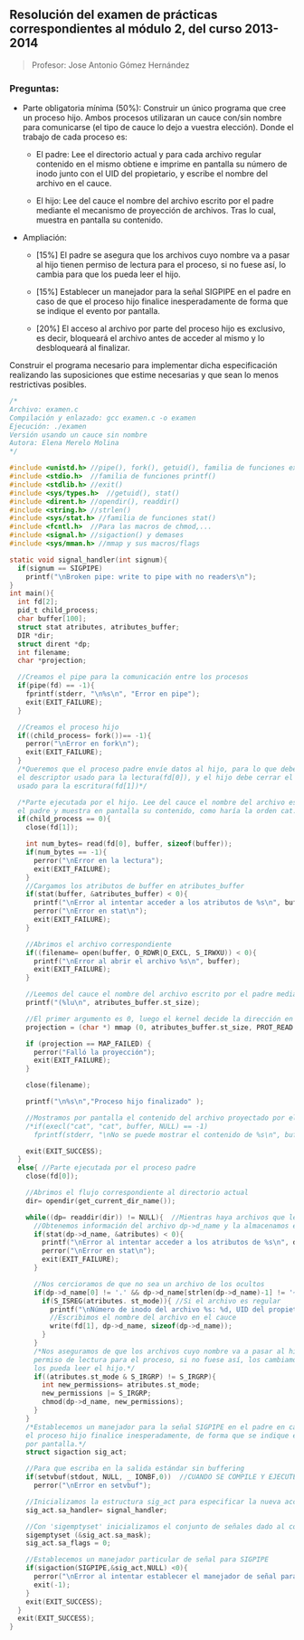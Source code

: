 ## Resolución del examen de prácticas correspondientes al módulo 2, del curso 2013-2014
>Profesor: Jose Antonio Gómez Hernández

### Preguntas:

+ Parte obligatoria mínima (50%):
Construir un único programa que cree un proceso hijo. Ambos procesos utilizaran un cauce con/sin nombre para comunicarse (el tipo de cauce lo dejo a vuestra elección). Donde el trabajo de cada proceso es:

  + El padre: Lee el directorio actual y para cada archivo regular contenido en el mismo obtiene e imprime en pantalla su número de inodo junto con el UID del propietario, y escribe el nombre del archivo en el cauce.

  + El hijo: Lee del cauce el nombre del archivo escrito por el padre mediante el mecanismo de proyección de archivos. Tras lo cual, muestra en pantalla su contenido.

+ Ampliación:

  + [15%] El padre se asegura que los archivos cuyo nombre va a pasar al hijo tienen permiso de lectura para el proceso, si no fuese así, lo cambia para que los pueda leer el hijo.

  + [15%] Establecer un manejador para la señal SIGPIPE en el padre en caso de que el proceso hijo finalice inesperadamente de forma que se indique el evento por pantalla.

  + [20%] El acceso al archivo por parte del proceso hijo es exclusivo, es decir, bloqueará el archivo antes de acceder al mismo y lo desbloqueará al finalizar.


Construir el programa necesario para implementar dicha especificación realizando las suposiciones que estime necesarias y que sean lo menos restrictivas posibles.
~~~c
/*
Archivo: examen.c
Compilación y enlazado: gcc examen.c -o examen
Ejecución: ./examen
Versión usando un cauce sin nombre
Autora: Elena Merelo Molina
*/

#include <unistd.h> //pipe(), fork(), getuid(), familia de funciones execl(), stat()
#include <stdio.h>  //familia de funciones printf()
#include <stdlib.h> //exit()
#include <sys/types.h>  //getuid(), stat()
#include <dirent.h> //opendir(), readdir()
#include <string.h> //strlen()
#include <sys/stat.h> //familia de funciones stat()
#include <fcntl.h>  //Para las macros de chmod,...
#include <signal.h> //sigaction() y demases
#include <sys/mman.h> //mmap y sus macros/flags

static void signal_handler(int signum){
  if(signum == SIGPIPE)
    printf("\nBroken pipe: write to pipe with no readers\n");
}
int main(){
  int fd[2];
  pid_t child_process;
  char buffer[100];
  struct stat atributes, atributes_buffer;
  DIR *dir;
  struct dirent *dp;
  int filename;
  char *projection;

  //Creamos el pipe para la comunicación entre los procesos
  if(pipe(fd) == -1){
    fprintf(stderr, "\n%s\n", "Error en pipe");
    exit(EXIT_FAILURE);
  }

  //Creamos el proceso hijo
  if((child_process= fork())== -1){
    perror("\nError en fork\n");
    exit(EXIT_FAILURE);
  }
  /*Queremos que el proceso padre envíe datos al hijo, para lo que debe cerrar
  el descriptor usado para la lectura(fd[0]), y el hijo debe cerrar el descriptor
  usado para la escritura(fd[1])*/

  /*Parte ejecutada por el hijo. Lee del cauce el nombre del archivo escrito por
  el padre y muestra en pantalla su contenido, como haría la orden cat.*/
  if(child_process == 0){
    close(fd[1]);

    int num_bytes= read(fd[0], buffer, sizeof(buffer));
    if(num_bytes == -1){
      perror("\nError en la lectura");
      exit(EXIT_FAILURE);
    }
    //Cargamos los atributos de buffer en atributes_buffer
    if(stat(buffer, &atributes_buffer) < 0){
      printf("\nError al intentar acceder a los atributos de %s\n", buffer);
      perror("\nError en stat\n");
      exit(EXIT_FAILURE);
    }

    //Abrimos el archivo correspondiente
    if((filename= open(buffer, O_RDWR|O_EXCL, S_IRWXU)) < 0){
      printf("\nError al abrir el archivo %s\n", buffer);
      exit(EXIT_FAILURE);
    }

    //Leemos del cauce el nombre del archivo escrito por el padre mediante el mecanismo de proyección de archivos
    printf("(%lu\n", atributes_buffer.st_size);

    //El primer argumento es 0, luego el kernel decide la dirección en la que crear el mapping
    projection = (char *) mmap (0, atributes_buffer.st_size, PROT_READ|PROT_WRITE, MAP_SHARED, filename, 0);

    if (projection == MAP_FAILED) {
      perror("Falló la proyección");
      exit(EXIT_FAILURE);
    }

    close(filename);

    printf("\n%s\n","Proceso hijo finalizado" );

    //Mostramos por pantalla el contenido del archivo proyectado por el proceso padre
    /*if(execl("cat", "cat", buffer, NULL) == -1)
      fprintf(stderr, "\nNo se puede mostrar el contenido de %s\n", buffer);*/

    exit(EXIT_SUCCESS);
  }
  else{ //Parte ejecutada por el proceso padre
    close(fd[0]);

    //Abrimos el flujo correspondiente al directorio actual
    dir= opendir(get_current_dir_name());

    while((dp= readdir(dir)) != NULL){  //Mientras haya archivos que leer
      //Obtenemos información del archivo dp->d_name y la almacenamos en atributes
      if(stat(dp->d_name, &atributes) < 0){
        printf("\nError al intentar acceder a los atributos de %s\n", dp->d_name);
        perror("\nError en stat\n");
        exit(EXIT_FAILURE);
      }

      //Nos cercioramos de que no sea un archivo de los ocultos
      if(dp->d_name[0] != '.' && dp->d_name[strlen(dp->d_name)-1] != '~'){
        if(S_ISREG(atributes. st_mode)){ //Si el archivo es regular
          printf("\nNúmero de inodo del archivo %s: %d, UID del propietario: %d", dp->d_name, dp->d_ino, getuid());
          //Escribimos el nombre del archivo en el cauce
          write(fd[1], dp->d_name, sizeof(dp->d_name));
        }
      }
      /*Nos aseguramos de que los archivos cuyo nombre va a pasar al hijo tienen
      permiso de lectura para el proceso, si no fuese así, los cambiamos para que
      los pueda leer el hijo.*/
      if((atributes.st_mode & S_IRGRP) != S_IRGRP){
        int new_permissions= atributes.st_mode;
        new_permissions |= S_IRGRP;
        chmod(dp->d_name, new_permissions);
      }
    }
    /*Establecemos un manejador para la señal SIGPIPE en el padre en caso de que
    el proceso hijo finalice inesperadamente, de forma que se indique el evento
    por pantalla.*/
    struct sigaction sig_act;

    //Para que escriba en la salida estándar sin buffering
    if(setvbuf(stdout, NULL, _ IONBF,0))  //CUANDO SE COMPILE Y EJECUTE EL PROGRAMA PONER _IONBF, SINO DA ERROR_
      perror("\nError en setvbuf");

    //Inicializamos la estructura sig_act para especificar la nueva acción para la señal
    sig_act.sa_handler= signal_handler;

    //Con 'sigemptyset' inicializamos el conjunto de señales dado al conjunto vacío
    sigemptyset (&sig_act.sa_mask);
    sig_act.sa_flags = 0;

    //Establecemos un manejador particular de señal para SIGPIPE
    if(sigaction(SIGPIPE,&sig_act,NULL) <0){
      perror("\nError al intentar establecer el manejador de señal para SIGPIPE");
      exit(-1);
    }
    exit(EXIT_SUCCESS);
  }
  exit(EXIT_SUCCESS);
}
~~~

